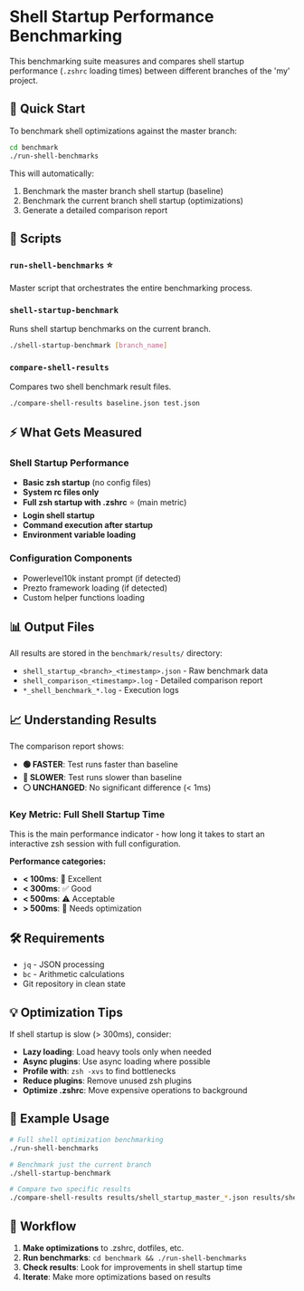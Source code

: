 # Shell Startup Performance Benchmarking

This benchmarking suite measures and compares shell startup performance (`.zshrc` loading times) between different branches of the 'my' project.

## 🚀 Quick Start

To benchmark shell optimizations against the master branch:

```bash
cd benchmark
./run-shell-benchmarks
```

This will automatically:

1. Benchmark the master branch shell startup (baseline)
2. Benchmark the current branch shell startup (optimizations)
3. Generate a detailed comparison report

## 📁 Scripts

### `run-shell-benchmarks` ⭐

Master script that orchestrates the entire benchmarking process.

### `shell-startup-benchmark`

Runs shell startup benchmarks on the current branch.

```bash
./shell-startup-benchmark [branch_name]
```

### `compare-shell-results`

Compares two shell benchmark result files.

```bash
./compare-shell-results baseline.json test.json
```

## ⚡ What Gets Measured

### Shell Startup Performance

- **Basic zsh startup** (no config files)
- **System rc files only**
- **Full zsh startup with .zshrc** ⭐ (main metric)
- **Login shell startup**
- **Command execution after startup**
- **Environment variable loading**

### Configuration Components

- Powerlevel10k instant prompt (if detected)
- Prezto framework loading (if detected)
- Custom helper functions loading

## 📊 Output Files

All results are stored in the `benchmark/results/` directory:

- `shell_startup_<branch>_<timestamp>.json` - Raw benchmark data
- `shell_comparison_<timestamp>.log` - Detailed comparison report
- `*_shell_benchmark_*.log` - Execution logs

## 📈 Understanding Results

The comparison report shows:

- **🟢 FASTER**: Test runs faster than baseline
- **🔴 SLOWER**: Test runs slower than baseline
- **⚪ UNCHANGED**: No significant difference (< 1ms)

### Key Metric: Full Shell Startup Time

This is the main performance indicator - how long it takes to start an interactive zsh session with full configuration.

**Performance categories:**

- **< 100ms**: 🚀 Excellent
- **< 300ms**: ✅ Good
- **< 500ms**: ⚠️ Acceptable
- **> 500ms**: 🐌 Needs optimization

## 🛠️ Requirements

- `jq` - JSON processing
- `bc` - Arithmetic calculations
- Git repository in clean state

## 💡 Optimization Tips

If shell startup is slow (> 300ms), consider:

- **Lazy loading**: Load heavy tools only when needed
- **Async plugins**: Use async loading where possible
- **Profile with**: `zsh -xvs` to find bottlenecks
- **Reduce plugins**: Remove unused zsh plugins
- **Optimize .zshrc**: Move expensive operations to background

## 📝 Example Usage

```bash
# Full shell optimization benchmarking
./run-shell-benchmarks

# Benchmark just the current branch
./shell-startup-benchmark

# Compare two specific results
./compare-shell-results results/shell_startup_master_*.json results/shell_startup_feat_optimising_*.json
```

## 🎯 Workflow

1. **Make optimizations** to .zshrc, dotfiles, etc.
2. **Run benchmarks**: `cd benchmark && ./run-shell-benchmarks`
3. **Check results**: Look for improvements in shell startup time
4. **Iterate**: Make more optimizations based on results

